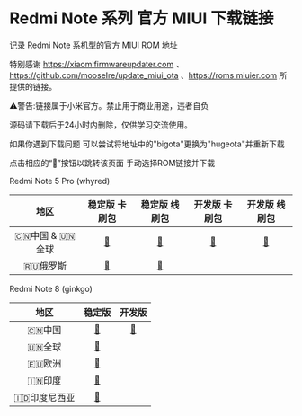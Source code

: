# Redmi Note 系列 官方 MIUI 下载链接

记录 Redmi Note 系机型的官方 MIUI ROM 地址

特别感谢 https://xiaomifirmwareupdater.com 、https://github.com/mooseIre/update_miui_ota 、https://roms.miuier.com 所提供的链接。

⚠️警告:链接属于小米官方。禁止用于商业用途，违者自负

源码请下载后于24小时内删除，仅供学习交流使用。

如果你遇到下载问题 可以尝试将地址中的"bigota"更换为"hugeota"并重新下载

点击相应的“🔗”按钮以跳转该页面 手动选择ROM链接并下载

Redmi Note 5 Pro (whyred)

| 地区 | 稳定版 卡刷包 | 稳定版 线刷包 | 开发版 卡刷包 | 开发版 线刷包 |
| :----: | :----: | :----: | :----: | :----: |
| 🇨🇳中国 & 🇺🇳全球 |[🔗](https://github.com/Kifranei/RNmiuilinks/blob/main/whyred_stable/whyred_recovery_cn_mi.md)|[🔗](https://github.com/Kifranei/RNmiuilinks/blob/main/whyred_stable/whyred_fastboot_cn_mi.md)|[🔗](https://github.com/Kifranei/RNmiuilinks/blob/main/whyred_developer/whyred_recovery_developer_cn.md)|[🔗](https://github.com/Kifranei/RNmiuilinks/blob/main/whyred_developer/whyred_fastboot_developer_cn.md)
| 🇷🇺俄罗斯 |[🔗](https://github.com/Kifranei/RNmiuilinks/blob/main/whyred_stable/whyred_recovery_ru.md)|[🔗](https://github.com/Kifranei/RNmiuilinks/blob/main/whyred_stable/whyred_fastboot_ru.md)||


Redmi Note 8 (ginkgo)

| 地区 | 稳定版 | 开发版 |
| :----: | :----: | :----: |
| 🇨🇳中国 |[🔗](https://github.com/Kifranei/RNmiuilinks/blob/main/stable/CN_ginkgo.md)|[🔗](https://github.com/Kifranei/RNmiuilinks/blob/main/development/CN_ginkgo.md)
| 🇺🇳全球 |[🔗](https://github.com/Kifranei/RNmiuilinks/blob/main/stable/MI_ginkgo.md)|
| 🇪🇺欧洲 |[🔗](https://github.com/Kifranei/RNmiuilinks/blob/main/stable/EEA_ginkgo.md)|
| 🇮🇳印度 |[🔗](https://github.com/Kifranei/RNmiuilinks/blob/main/stable/IN_ginkgo.md)|
| 🇮🇩印度尼西亚 |[🔗](https://github.com/Kifranei/RNmiuilinks/blob/main/stable/ID_ginkgo.md)|
